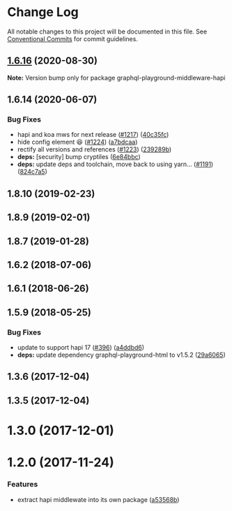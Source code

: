 # Change Log

All notable changes to this project will be documented in this file.
See [Conventional Commits](https://conventionalcommits.org) for commit guidelines.

## [1.6.16](https://github.com/graphcool/graphql-playground/compare/graphql-playground-middleware-hapi@1.6.14...graphql-playground-middleware-hapi@1.6.16) (2020-08-30)

**Note:** Version bump only for package graphql-playground-middleware-hapi





## 1.6.14 (2020-06-07)


### Bug Fixes

* hapi and koa mws for next release ([#1217](https://github.com/graphcool/graphql-playground/issues/1217)) ([40c35fc](https://github.com/graphcool/graphql-playground/commit/40c35fc4c73b939d002c9d2dff51eed5dd0b6aa9))
* hide config element 😆 ([#1224](https://github.com/graphcool/graphql-playground/issues/1224)) ([a7bdcaa](https://github.com/graphcool/graphql-playground/commit/a7bdcaa669f21603ded80bb9c59c4ab41597161a))
* rectify all versions and references ([#1223](https://github.com/graphcool/graphql-playground/issues/1223)) ([239289b](https://github.com/graphcool/graphql-playground/commit/239289b3e9da1744b23b7ef2694b1ed6370e3c16))
* **deps:** [security] bump cryptiles ([6e84bbc](https://github.com/graphcool/graphql-playground/commit/6e84bbcd381627bd790c256c74994aed0371f293))
* **deps:** update deps and toolchain, move back to using yarn… ([#1191](https://github.com/graphcool/graphql-playground/issues/1191)) ([824c7a5](https://github.com/graphcool/graphql-playground/commit/824c7a57f0284f022726a8b8840aafc3e8720ccd))



## 1.8.10 (2019-02-23)



## 1.8.9 (2019-02-01)



## 1.8.7 (2019-01-28)



## 1.6.2 (2018-07-06)



## 1.6.1 (2018-06-26)



## 1.5.9 (2018-05-25)


### Bug Fixes

* update to support hapi 17 ([#396](https://github.com/graphcool/graphql-playground/issues/396)) ([a4ddbd6](https://github.com/graphcool/graphql-playground/commit/a4ddbd62332b73bb67773ddd58dfecb76f1ef28d))
* **deps:** update dependency graphql-playground-html to v1.5.2 ([29a6065](https://github.com/graphcool/graphql-playground/commit/29a6065f5c93d5efebb9c80549ef5467cc80da54))



## 1.3.6 (2017-12-04)



## 1.3.5 (2017-12-04)



# 1.3.0 (2017-12-01)



# 1.2.0 (2017-11-24)


### Features

* extract hapi middlewate into its own package ([a53568b](https://github.com/graphcool/graphql-playground/commit/a53568b575c80672db1194aeb96bc4c1d5b7f2d2))
